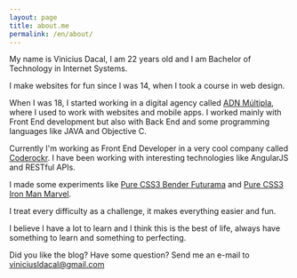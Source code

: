 ```yaml
---
layout: page
title: about.me
permalink: /en/about/
---
```


My name is Vinicius Dacal, I am 22 years old and I am Bachelor of Technology in Internet Systems.

I make websites for fun since I was 14, when I took a course in web design.

When I was 18, I started working in a digital agency called [ADN Múltipla](http://adnmultipla.com), where I used to work with websites and mobile apps. I worked mainly with Front End development but also with Back End and some programming languages like JAVA and Objective C.

Currently I'm working as Front End Developer in a very cool company called [Coderockr](http://coderockr.com). I have been working with interesting technologies like AngularJS and RESTful APIs.

I made some experiments like [Pure CSS3 Bender Futurama](https://github.com/viniciusdacal/bender-css3) and [Pure CSS3 Iron Man Marvel](https://github.com/viniciusdacal/ironman).

I treat every difficulty as a challenge, it makes everything easier and fun.

I believe I have a lot to learn and I think this is the best of life, always have something to learn and something to perfecting.

Did you like the blog? Have some question? Send me an e-mail to [viniciusldacal@gmail.com](mailto:viniciusldacal@gmail.com)